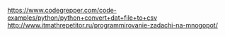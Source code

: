 https://www.codegrepper.com/code-examples/python/python+convert+dat+file+to+csv
http://www.itmathrepetitor.ru/programmirovanie-zadachi-na-mnogopot/